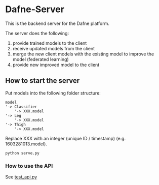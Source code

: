 # Dafne-Server

This is the backend server for the Dafne platform.

The server does the following:
1. provide trained models to the client
2. receive updated models from the client
3. merge the new client models with the existing model to improve the model (federated learning)
4. provide new improved model to the client

## How to start the server
Put models into the following folder structure:
```
model
'-> Classifier
    '-> XXX.model
'-> Leg
    '-> XXX.model
'-> Thigh
    '-> XXX.model
```
Replace XXX with an integer (unique ID / timestamp) (e.g. 1603281013.model).  
```
python serve.py
```


### How to use the API
See [test_api.py](test_api.py)